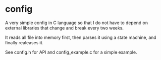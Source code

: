 # config

A very simple config in C language so that I do not have 
to depend on external libraries that change and break every two weeks.

It reads all file into memory first, then parses it using a state machine,
and finally realeases it.

See config.h for API and config_example.c for a simple example.
